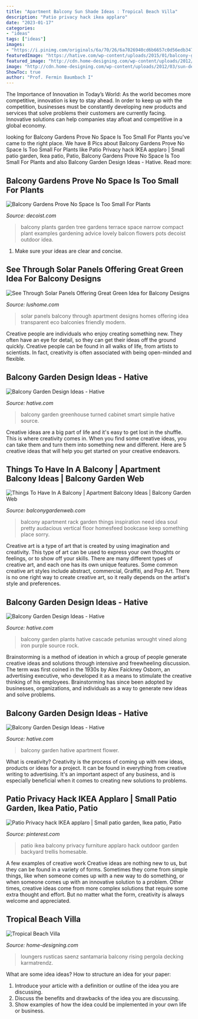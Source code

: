 ```yaml
---
title: "Apartment Balcony Sun Shade Ideas : Tropical Beach Villa"
description: "Patio privacy hack ikea applaro"
date: "2023-01-17"
categories:
- "ideas"
tags: ["ideas"]
images:
- "https://i.pinimg.com/originals/6a/70/26/6a7026940cd6b6657c0d56edb347cc48.jpg"
featuredImage: "https://hative.com/wp-content/uploads/2015/01/balcony-garden-ideas/3-balcony-garden-ideas.jpg"
featured_image: "http://cdn.home-designing.com/wp-content/uploads/2012/03/sun-deck-loungers.jpeg"
image: "http://cdn.home-designing.com/wp-content/uploads/2012/03/sun-deck-loungers.jpeg"
ShowToc: true
author: "Prof. Fermin Baumbach I"
---
```



The Importance of Innovation in Today’s World:
As the world becomes more competitive, innovation is key to stay ahead. In order to keep up with the competition, businesses must be constantly developing new products and services that solve problems their customers are currently facing. Innovative solutions can help companies stay afloat and competitive in a global economy.

	

		
looking for Balcony Gardens Prove No Space Is Too Small For Plants you've came to the right place. We have 8 Pics about Balcony Gardens Prove No Space Is Too Small For Plants like Patio Privacy hack IKEA applaro | Small patio garden, Ikea patio, Patio, Balcony Gardens Prove No Space Is Too Small For Plants and also Balcony Garden Design Ideas - Hative. Read more:
		
    
## Balcony Gardens Prove No Space Is Too Small For Plants

<img loading=lazy src="http://cdn.decoist.com/wp-content/uploads/2013/09/Lovely-plants-on-a-compact-balcony.jpg" onerror="this.onerror=null;this.src='https://tse2.mm.bing.net/th?id=OIP.QJoxJxniAy0-2Ed9jiO5XQHaLH&amp;pid=15.1';" alt="Balcony Gardens Prove No Space Is Too Small For Plants">

_Source: decoist.com_

>balcony plants garden tree gardens terrace space narrow compact plant examples gardening advice lovely balcon flowers pots decoist outdoor idea. 

	

1. Make sure your ideas are clear and concise.

    
## See Through Solar Panels Offering Great Green Idea For Balcony Designs

<img loading=lazy src="https://www.lushome.com/wp-content/uploads/2012/09/solar-panels-transparent-design-green-ideas-1.jpg" onerror="this.onerror=null;this.src='https://tse4.mm.bing.net/th?id=OIP.yB_G8m9j87g7XO07d9c7AgHaEw&amp;pid=15.1';" alt="See Through Solar Panels Offering Great Green Idea for Balcony Designs">

_Source: lushome.com_

>solar panels balcony through apartment designs homes offering idea transparent eco balconies friendly modern. 

	

Creative people are individuals who enjoy creating something new. They often have an eye for detail, so they can get their ideas off the ground quickly. Creative people can be found in all walks of life, from artists to scientists. In fact, creativity is often associated with being open-minded and flexible.

    
## Balcony Garden Design Ideas - Hative

<img loading=lazy src="https://hative.com/wp-content/uploads/2015/01/balcony-garden-ideas/3-balcony-garden-ideas.jpg" onerror="this.onerror=null;this.src='https://tse4.mm.bing.net/th?id=OIP.4_m4t6S3sQ7IuPkI4Do_aAHaLG&amp;pid=15.1';" alt="Balcony Garden Design Ideas - Hative">

_Source: hative.com_

>balcony garden greenhouse turned cabinet smart simple hative source. 

	

Creative ideas are a big part of life and it's easy to get lost in the shuffle. This is where creativity comes in. When you find some creative ideas, you can take them and turn them into something new and different. Here are 5 creative ideas that will help you get started on your creative endeavors.

    
## Things To Have In A Balcony | Apartment Balcony Ideas | Balcony Garden Web

<img loading=lazy src="http://balconygardenweb.com/wp-content/uploads/2016/08/Rack.jpg" onerror="this.onerror=null;this.src='https://tse2.mm.bing.net/th?id=OIP.LgsVJTAF5JyAuM5ejsg_OwHaKz&amp;pid=15.1';" alt="Things To Have In A Balcony | Apartment Balcony Ideas | Balcony Garden Web">

_Source: balconygardenweb.com_

>balcony apartment rack garden things inspiration need idea soul pretty audacious vertical floor homesfeed bookcase keep something place sorry. 

	

Creative art is a type of art that is created by using imagination and creativity. This type of art can be used to express your own thoughts or feelings, or to show off your skills. There are many different types of creative art, and each one has its own unique features. Some common creative art styles include abstract, commercial, Graffiti, and Pop Art. There is no one right way to create creative art, so it really depends on the artist's style and preferences.

    
## Balcony Garden Design Ideas - Hative

<img loading=lazy src="https://hative.com/wp-content/uploads/2015/01/balcony-garden-ideas/2-balcony-garden-ideas.jpg" onerror="this.onerror=null;this.src='https://tse3.mm.bing.net/th?id=OIP._MzKL5vBER9A1-nz7baQiAHaLC&amp;pid=15.1';" alt="Balcony Garden Design Ideas - Hative">

_Source: hative.com_

>balcony garden plants hative cascade petunias wrought vined along iron purple source rock. 

	

Brainstorming is a method of ideation in which a group of people generate creative ideas and solutions through intensive and freewheeling discussion. The term was first coined in the 1930s by Alex Faickney Osborn, an advertising executive, who developed it as a means to stimulate the creative thinking of his employees. Brainstorming has since been adopted by businesses, organizations, and individuals as a way to generate new ideas and solve problems.

    
## Balcony Garden Design Ideas - Hative

<img loading=lazy src="http://hative.com/wp-content/uploads/2015/01/balcony-garden-ideas/6-balcony-garden-ideas.jpg" onerror="this.onerror=null;this.src='https://tse3.mm.bing.net/th?id=OIP.nSY0MueVcIohFG8JSf6mRQHaJ4&amp;pid=15.1';" alt="Balcony Garden Design Ideas - Hative">

_Source: hative.com_

>balcony garden hative apartment flower. 

	

What is creativity?
Creativity is the process of coming up with new ideas, products or ideas for a project. It can be found in everything from creative writing to advertising. It's an important aspect of any business, and is especially beneficial when it comes to creating new solutions to problems.

    
## Patio Privacy Hack IKEA Applaro | Small Patio Garden, Ikea Patio, Patio

<img loading=lazy src="https://i.pinimg.com/originals/6a/70/26/6a7026940cd6b6657c0d56edb347cc48.jpg" onerror="this.onerror=null;this.src='https://tse2.mm.bing.net/th?id=OIP.PvNcX_kCusC2TiEgmctHqAHaJ4&amp;pid=15.1';" alt="Patio Privacy hack IKEA applaro | Small patio garden, Ikea patio, Patio">

_Source: pinterest.com_

>patio ikea balcony privacy furniture applaro hack outdoor garden backyard trellis homesable. 

	

A few examples of creative work
Creative ideas are nothing new to us, but they can be found in a variety of forms. Sometimes they come from simple things, like when someone comes up with a new way to do something, or when someone comes up with an innovative solution to a problem. Other times, creative ideas come from more complex solutions that require some extra thought and effort. But no matter what the form, creativity is always welcome and appreciated.

    
## Tropical Beach Villa

<img loading=lazy src="http://cdn.home-designing.com/wp-content/uploads/2012/03/sun-deck-loungers.jpeg" onerror="this.onerror=null;this.src='https://tse1.mm.bing.net/th?id=OIP.VGMBMCj4MBpp-rexqITt5gHaE6&amp;pid=15.1';" alt="Tropical Beach Villa">

_Source: home-designing.com_

>loungers rusticas saenz santamaria balcony rising pergola decking karmatrendz. 

	

What are some idea ideas?
How to structure an idea for your paper:
1) Introduce your article with a definition or outline of the idea you are discussing.
2) Discuss the benefits and drawbacks of the idea you are discussing.
3) Show examples of how the idea could be implemented in your own life or business.

